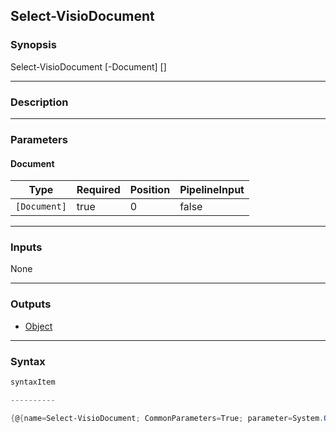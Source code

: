 Select-VisioDocument
--------------------

### Synopsis

Select-VisioDocument [-Document] <Document> [<CommonParameters>]

---

### Description

---

### Parameters
#### **Document**

|Type        |Required|Position|PipelineInput|
|------------|--------|--------|-------------|
|`[Document]`|true    |0       |false        |

---

### Inputs
None

---

### Outputs
* [Object](https://learn.microsoft.com/en-us/dotnet/api/System.Object)

---

### Syntax
```PowerShell
syntaxItem
```
```PowerShell
----------
```
```PowerShell
{@{name=Select-VisioDocument; CommonParameters=True; parameter=System.Object[]}}
```

